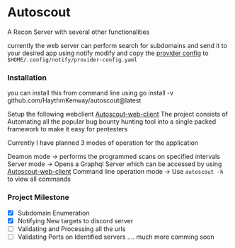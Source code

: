 # Autoscout
A Recon Server with several other functionalities

currently the web server can perform search for subdomains and send it to your desired app using notify
modify and copy the [provider config](https://github.com/projectdiscovery/notify#provider-config) to `$HOME/.config/notify/provider-config.yaml`

### Installation
you can install this from command line using go install -v github.com/HaythmKenway/autoscout@latest

Setup the following webclient [Autoscout-web-client](https://github.com/HaythmKenway/autoscout-client)
The project consists of Automating all the popular bug bounty hunting tool into a single packed framework to make it easy for pentesters

Currently I have planned 3 modes of operation for the application

Deamon mode                  ->  performs the programmed scans on specified intervals
Server mode                  ->  Opens a Graphql Server which can be accessed by using [Autoscout-web-client](https://github.com/HaythmKenway/autoscout-client) 
Command line operation mode  -> Use `autoscout -h` to view all commands  

### Project Milestone
- [x] Subdomain Enumeration
- [x] Notifying New targets to discord server
- [ ] Validating and Processing all the urls
- [ ] Validating Ports on Identified servers
.... much more comming soon
